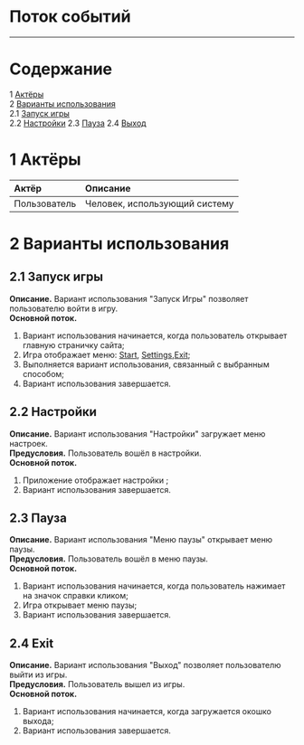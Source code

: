 # Поток событий
---

# Содержание
1 [Актёры](#actors)  
2 [Варианты использования](#use_case)  
2.1 [Запуск игры](#Start)  
2.2 [Настройки](#Settighs) 
2.3 [Пауза](#Pause) 
2.4 [Выход](#Exit)  

<a name="actors"/>

# 1 Актёры

| Актёр | Описание |
|:--|:--|
| Пользователь | Человек, использующий систему |

<a name="use_case"/>

# 2 Варианты использования

<a name="Start"/>

## 2.1 Запуск игры

**Описание.** Вариант использования "Запуск Игры" позволяет пользователю войти в игру.  
**Основной поток.**
1. Вариант использования начинается, когда пользователь открывает главную страничку сайта;
2. Игра отображает меню: [Start](#Start), [Settings](#Settings),[Exit](#Exit);
3. Выполняется вариант использования, связанный с выбранным способом;
5. Вариант использования завершается.

<a name="Settings"/>

## 2.2 Настройки

**Описание.** Вариант использования "Настройки" загружает меню настроек.  
**Предусловия.** Пользователь вошёл в настройки.  
**Основной поток.**
1. Приложение отображает настройки ;
2. Вариант использования завершается.

<a name="Pause"/>

## 2.3 Пауза

**Описание.** Вариант использования "Меню паузы" открывает меню паузы.  
**Предусловия.** Пользователь вошёл в меню паузы.  
**Основной поток.**
1. Вариант использования начинается, когда пользователь нажимает на значок справки кликом;
2. Игра открывает меню паузы;
3. Вариант использования завершается.

<a name="Exit"/>

## 2.4 Exit

**Описание.** Вариант использования "Выход" позволяет пользователю выйти из игры.  
**Предусловия.** Пользователь вышел из игры.  
**Основной поток.**
1. Вариант использования начинается, когда загружается окошко выхода;
2. Вариант использования завершается.
